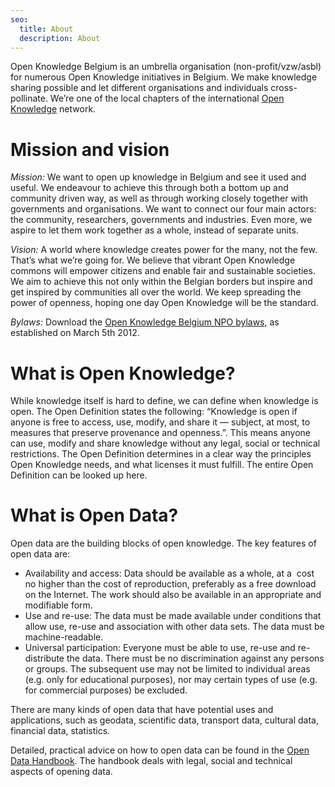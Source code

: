 ```yaml
---
seo:
  title: About
  description: About
---
```


Open Knowledge Belgium is an umbrella organisation (non-profit/vzw/asbl) for numerous Open Knowledge initiatives in Belgium. We make knowledge sharing possible and let different organisations and individuals cross-pollinate. We’re one of the local chapters of the international [Open Knowledge](https://okfn.org/) network.

# Mission and vision

*Mission:* We want to open up knowledge in Belgium and see it used and useful. We endeavour to achieve this through both a bottom up and community driven way, as well as through working closely together with governments and organisations. We want to connect our four main actors: the community, researchers, governments and industries. Even more, we aspire to let them work together as a whole, instead of separate units.

_Vision:_ A world where knowledge creates power for the many, not the few. That’s what we’re going for. We believe that vibrant Open Knowledge commons will empower citizens and enable fair and sustainable societies. We aim to achieve this not only within the Belgian borders but inspire and get inspired by communities all over the world. We keep spreading the power of openness, hoping one day Open Knowledge will be the standard.

_Bylaws:_ Download the [Open Knowledge Belgium NPO bylaws](https://data.be/en/company/Open-Knowledge-Belgium-NPROF-0845419930), as established on March 5th 2012.

# What is Open Knowledge?

While knowledge itself is hard to define, we can define when knowledge is open. The Open Definition states the following: “Knowledge is open if anyone is free to access, use, modify, and share it — subject, at most, to measures that preserve provenance and openness.”. This means anyone can use, modify and share knowledge without any legal, social or technical restrictions. The Open Definition determines in a clear way the principles Open Knowledge needs, and what licenses it must fulfill. The entire Open Definition can be looked up here.

# What is Open Data?

Open data are the building blocks of open knowledge. The key features of open data are:

- Availability and access: Data should be available as a whole, at a  cost no higher than the cost of reproduction, preferably as a free download on the Internet. The work should also be available in an appropriate and modifiable form.
- Use and re-use: The data must be made available under conditions that allow use, re-use and association with other data sets. The data must be machine-readable.
- Universal participation: Everyone must be able to use, re-use and re-distribute the data. There must be no discrimination against any persons or groups. The subsequent use may not be limited to individual areas (e.g. only for educational purposes), nor may certain types of use (e.g. for commercial purposes) be excluded.

There are many kinds of open data that have potential uses and applications, such as geodata, scientific data, transport data, cultural data, financial data, statistics.

Detailed, practical advice on how to open data can be found in the [Open Data Handbook](http://opendatahandbook.org/). The handbook deals with legal, social and technical aspects of opening data.
